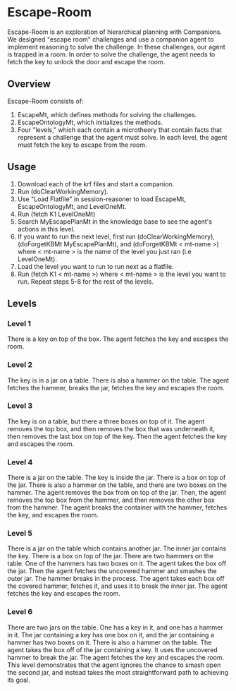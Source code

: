 # Escape-Room
Escape-Room is an exploration of hierarchical planning with Companions. We designed "escape room" challenges and use a companion agent to implement reasoning to solve the challenge. In these challenges, our agent is trapped in a room. In order to solve the challenge, the agent needs to fetch the key to unlock the door and escape the room.
## Overview
Escape-Room consists of:
1. EscapeMt, which defines methods for solving the challenges.
2. EscapeOntologyMt, which initializes the methods.
3. Four "levels," which each contain a microtheory that contain facts that represent a challenge that the agent must solve. In each level, the agent must fetch the key to escape from the room.

## Usage
1. Download each of the krf files and start a companion.
2. Run (doClearWorkingMemory).
3. Use "Load Flatfile" in session-reasoner to load EscapeMt, EscapeOntologyMt, and LevelOneMt.
4. Run (fetch K1 LevelOneMt)
5. Search MyEscapePlanMt in the knowledge base to see the agent's actions in this level.
6. If you want to run the next level, first run (doClearWorkingMemory), (doForgetKBMt MyEscapePlanMt), and (doForgetKBMt < mt-name >) where < mt-name > is the name of the level you just ran (i.e LevelOneMt).
7. Load the level you want to run to run next as a flatfile.
8. Run (fetch K1 < mt-name >) where < mt-name > is the level you want to run. Repeat steps 5-8 for the rest of the levels.

## Levels
### Level 1
There is a key on top of the box. The agent fetches the key and escapes the room. 
### Level 2
The key is in a jar on a table. There is also a hammer on the table. The agent fetches the hammer, breaks the jar, fetches
the key and escapes the room.
### Level 3
The key is on a table, but there a three boxes on top of it. The agent removes the top box, and then removes the box
that was underneath it, then removes the last box on top of the key. Then the agent fetches the key and escapes the room.
### Level 4
There is a jar on the table. The key is inside the jar. There is a box on top of the jar. There is also a hammer on the table,
and there are two boxes on the hammer. The agent removes the box from on top of the jar. Then, the agent removes the top box
from the hammer, and then removes the other box from the hammer. The agent breaks the container with the hammer, fetches the
key, and escapes the room.
### Level 5
There is a jar on the table which contains another jar. The inner jar contains the key. There is a box on top of the jar. There are two hammers on the table. One of the hammers has two boxes on it. The agent takes the box off the jar. Then the agent fetches the uncovered hammer and smashes the outer jar. The hammer breaks in the process. The agent takes each box off the covered hammer, fetches it, and uses it to break the inner jar. The agent fetches the key and escapes the room.
### Level 6
There are two jars on the table. One has a key in it, and one has a hammer in it. The jar containing a key has one box on it, and the jar containing a hammer has two boxes on it. There is also a hammer on the table. The agent takes the box off of the jar containing a key. It uses the uncovered hammer to break the jar. The agent fetches the key and escapes the room. This level demonstrates that the agent ignores the chance to smash open the second jar, and instead takes the most straightforward path to achieving its goal.
